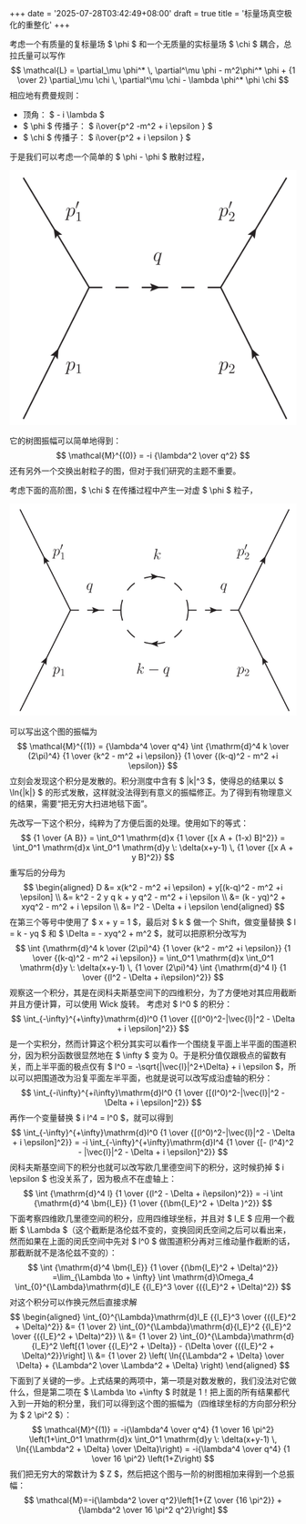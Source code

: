 +++
date = '2025-07-28T03:42:49+08:00'
draft = true
title = '标量场真空极化的重整化'
+++

考虑一个有质量的复标量场 $ \phi $ 和一个无质量的实标量场 $ \chi $ 耦合，总拉氏量可以写作
$$
\mathcal{L} = \partial_\mu \phi^* \, \partial^\mu \phi - m^2\phi^* \phi + {1 \over 2} \partial_\mu \chi \, \partial^\mu \chi - \lambda \phi^* \phi \chi
$$
相应地有费曼规则：
- 顶角： $ - i \lambda $
- $ \phi $ 传播子： $ i\over{p^2 -m^2 + i \epsilon } $
- $ \chi $ 传播子： $ i\over{p^2 + i \epsilon } $

于是我们可以考虑一个简单的 $ \phi - \phi $ 散射过程，

![散射树图](images/pic1.svg)

它的树图振幅可以简单地得到：
$$
\mathcal{M}^{(0)} = -i {\lambda^2 \over q^2} 
$$
还有另外一个交换出射粒子的图，但对于我们研究的主题不重要。

考虑下面的高阶图，$ \chi $ 在传播过程中产生一对虚 $ \phi $ 粒子，

![$ \chi $ 传播圈图](images/pic2.svg)

可以写出这个图的振幅为
$$
\mathcal{M}^{(1)} = {\lambda^4 \over q^4} \int {\mathrm{d}^4 k \over (2\pi)^4} {1 \over {k^2 - m^2 +i \epsilon}} {1 \over {(k-q)^2 - m^2 +i \epsilon}}
$$
立刻会发现这个积分是发散的。积分测度中含有 $ |k|^3 $，使得总的结果以 $ \ln{|k|} $ 的形式发散，这样就没法得到有意义的振幅修正。为了得到有物理意义的结果，需要“把无穷大扫进地毯下面”。

先改写一下这个积分，纯粹为了方便后面的处理。使用如下的等式：
$$
{1 \over {A B}} = \int_0^1 \mathrm{d}x {1 \over {[x A + (1-x) B]^2}} = \int_0^1 \mathrm{d}x \int_0^1 \mathrm{d}y \: \delta(x+y-1) \, {1 \over {[x A + y B]^2}} 
$$
重写后的分母为
$$
\begin{aligned}
D &= x(k^2 - m^2 +i \epsilon) + y[(k-q)^2 - m^2 +i \epsilon] \\
  &= k^2 - 2 y q k + y q^2 - m^2 + i \epsilon \\
  &= (k - yq)^2 + xyq^2 - m^2 + i \epsilon \\
  &= l^2 - \Delta + i \epsilon
\end{aligned}
$$
在第三个等号中使用了 $ x + y = 1 $，最后对 $ k $ 做一个 Shift，做变量替换 $ l = k - yq $ 和 $ \Delta = - xyq^2 + m^2 $，就可以把原积分改写为
$$
\int {\mathrm{d}^4 k \over (2\pi)^4} {1 \over {k^2 - m^2 +i \epsilon}} {1 \over {(k-q)^2 - m^2 +i \epsilon}} = \int_0^1 \mathrm{d}x \int_0^1 \mathrm{d}y \: \delta(x+y-1) \, {1 \over (2\pi)^4} \int {\mathrm{d}^4 l} {1 \over {(l^2 - \Delta + i\epsilon)^2}}
$$
观察这一个积分，其是在闵科夫斯基空间下的四维积分，为了方便地对其应用截断并且方便计算，可以使用 Wick 旋转。
考虑对 $ l^0 $ 的积分：
$$
\int_{-\infty}^{+\infty}\mathrm{d}l^0 {1 \over {[(l^0)^2-|\vec{l}|^2 - \Delta + i \epsilon]^2}}
$$
是一个实积分，然而计算这个积分其实可以看作一个围绕复平面上半平面的围道积分，因为积分函数很显然地在 $ \infty $ 变为 0。于是积分值仅跟极点的留数有关，而上半平面的极点仅有 $ l^0 = -\sqrt{|\vec{l}|^2+\Delta} + i \epsilon $，所以可以把围道改为沿复平面左半平面，也就是说可以改写成沿虚轴的积分：
$$
\int_{-i\infty}^{+i\infty}\mathrm{d}l^0 {1 \over {[(l^0)^2-|\vec{l}|^2 - \Delta + i \epsilon]^2}}
$$
再作一个变量替换 $ i l^4 = l^0 $，就可以得到
$$
\int_{-\infty}^{+\infty}\mathrm{d}l^0 {1 \over {[(l^0)^2-|\vec{l}|^2 - \Delta + i \epsilon]^2}} = -i \int_{-\infty}^{+\infty}\mathrm{d}l^4 {1 \over {[- (l^4)^2 - |\vec{l}|^2 - \Delta + i \epsilon]^2}}
$$
闵科夫斯基空间下的积分也就可以改写欧几里德空间下的积分，这时候扔掉 $ i \epsilon $ 也没关系了，因为极点不在虚轴上：
$$
\int {\mathrm{d}^4 l} {1 \over {(l^2 - \Delta + i\epsilon)^2}} = -i \int {\mathrm{d}^4 \bm{l_E}} {1 \over {(\bm{l_E}^2 + \Delta )^2}}
$$
下面考察四维欧几里德空间的积分，应用四维球坐标，并且对 $ l_E $ 应用一个截断 $ \Lambda $（这个截断是洛伦兹不变的，变换回闵氏空间之后可以看出来，然而如果在上面的闵氏空间中先对 $ l^0 $ 做围道积分再对三维动量作截断的话，那截断就不是洛伦兹不变的）：
$$
\int {\mathrm{d}^4 \bm{l_E}} {1 \over {(\bm{l_E}^2 + \Delta)^2}} =\lim_{\Lambda \to + \infty} \int \mathrm{d}\Omega_4 \int_{0}^{\Lambda}\mathrm{d}l_E {{l_E}^3 \over {({l_E}^2 + \Delta)^2}}
$$
对这个积分可以作换元然后直接求解
$$
\begin{aligned}
\int_{0}^{\Lambda}\mathrm{d}l_E {{l_E}^3 \over {({l_E}^2 + \Delta)^2}} &= {1 \over 2} \int_{0}^{\Lambda}\mathrm{d}{l_E}^2 {{l_E}^2 \over {({l_E}^2 + \Delta)^2}} \\ 
&= {1 \over 2} \int_{0}^{\Lambda}\mathrm{d}{l_E}^2 \left[{1 \over {{l_E}^2 + \Delta}} - {\Delta \over {({l_E}^2 + \Delta)^2}}\right] \\
&= {1 \over 2} \left( \ln{{\Lambda^2 + \Delta} \over \Delta} + {\Lambda^2 \over \Lambda^2  + \Delta} \right)
\end{aligned}
$$
下面到了关键的一步。上式结果的两项中，第一项是对数发散的，我们没法对它做什么，但是第二项在 $ \Lambda \to +\infty $ 时就是 1！把上面的所有结果都代入到一开始的积分里，我们可以得到这个图的振幅为（四维球坐标的方向部分积分为 $ 2 \pi^2 $）：
$$
\mathcal{M}^{(1)} = -i{\lambda^4 \over q^4} {1 \over 16 \pi^2} \left(1+\int_0^1 \mathrm{d}x \int_0^1 \mathrm{d}y \: \delta(x+y-1) \, \ln{{\Lambda^2 + \Delta} \over \Delta}\right) = -i{\lambda^4 \over q^4} {1 \over 16 \pi^2} \left(1+Z\right)
$$
我们把无穷大的常数计为 $ Z $，然后把这个图与一阶的树图相加来得到一个总振幅：
$$
\mathcal{M}=-i{\lambda^2 \over q^2}\left[1+{Z \over {16 \pi^2}} + {\lambda^2 \over 16 \pi^2 q^2}\right]
$$